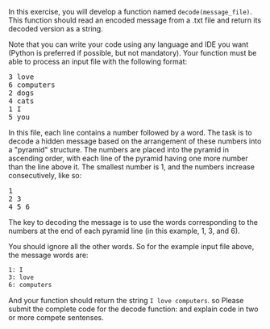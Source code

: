
In this exercise, you will develop a function named `decode(message_file)`. This function should read an encoded message from a .txt file and
return its decoded version as a string.
<div>
Note that you can write your code using any language and IDE you want (Python is preferred if possible, but not mandatory).
Your function must be able to process an input file with the following format:
</div>
<pre>
3 love
6 computers
2 dogs
4 cats
1 I
5 you
</pre>
<div>
In this file, each line contains a number followed by a word. The task is to decode a hidden message based on the arrangement of these numbers
into a "pyramid" structure. The numbers are placed into the pyramid in ascending order, with each line of the pyramid having one more number than
the line above it. The smallest number is 1, and the numbers increase consecutively, like so:
</div>
<pre>
1
2 3
4 5 6
</pre>
The key to decoding the message is to use the words corresponding to the numbers at the end of each pyramid line (in this example, 1, 3, and 6).

You should ignore all the other words. So for the example input file above, the message words are:
```bash
1: I
3: love
6: computers
```
And your function should return the string `I love computers`. so Please submit the complete code for the decode function: and explain code in two or more compete sentenses.          
